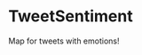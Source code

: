 # TweetSentiment
Map for tweets with emotions!

<style>
svg {
  font: 10px sans-serif;
}
.line {
  fill: none;
  stroke: #000;
  stroke-width: 1.5px;
}
.axis path,
.axis line {
  fill: none;
  stroke: #000;
  shape-rendering: crispEdges;
}
</style>

<body>
<script src="http://d3js.org/d3.v3.min.js"></script>
<script>

var n = 40,
    random = d3.random.normal(0, .2),
    data = d3.range(n).map(random);

var margin = {top: 20, right: 20, bottom: 20, left: 40},
    width = 1000 - margin.left - margin.right,
    height = 300 - margin.top - margin.bottom;

var x = d3.scale.linear()
    .domain([1, n - 2])
    .range([0, width]);

var y = d3.scale.linear()
    .domain([-1, 1])
    .range([height, 0]);

var line = d3.svg.line()
    .interpolate("basis")
    .x(function(d, i) { return x(i); })
    .y(function(d, i) { return y(d); });

var svg = d3.select("body").append("svg")
    .attr("width", width + margin.left + margin.right)
    .attr("height", height + margin.top + margin.bottom)
    .append("g")
    .attr("transform", "translate(" + margin.left + "," + margin.top + ")");

svg.append("defs").append("clipPath")
    .attr("id", "clip")
  .append("rect")
    .attr("width", width)
    .attr("height", height);

svg.append("g")
    .attr("class", "x axis")
    .attr("transform", "translate(0," + y(0) + ")")
    .call(d3.svg.axis().scale(x).orient("bottom"));

svg.append("g")
    .attr("class", "y axis")
    .call(d3.svg.axis().scale(y).orient("left"));

var path = svg.append("g")
    .attr("clip-path", "url(#clip)")
  .append("path")
    .datum(data)
    .attr("class", "line")
    .attr("d", line);

tick();

function tick() {
  // push a new data point onto the back
  data.push(random());
  //console.log("hey!");

  // redraw the line, and slide it to the left
  path
      .attr("d", line)
      .attr("transform", null)
      .transition()
      .duration(500)
      .ease("linear")
      .attr("transform", "translate(" + x(0) + ",0)")
      .each("end", tick);

  // pop the old data point off the front
  data.shift();
}

</script>
